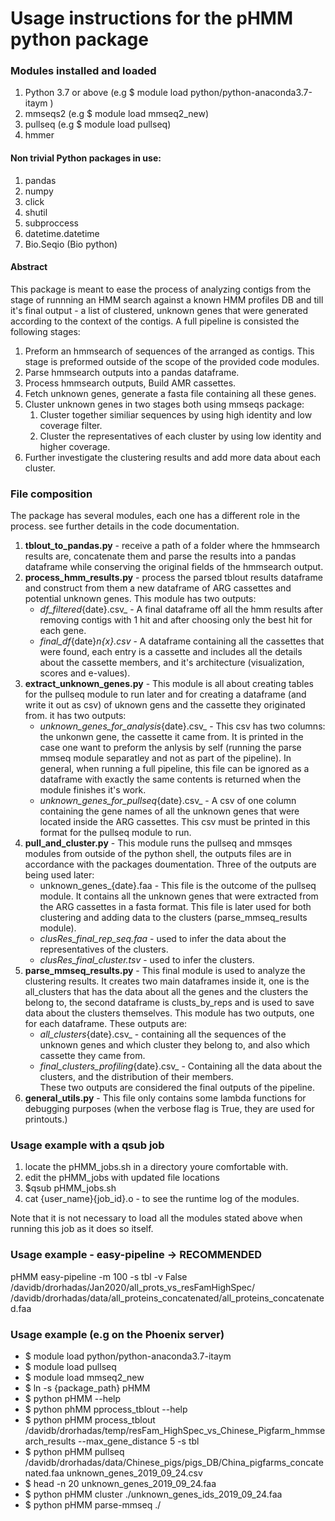 # Usage instructions for the pHMM python package

### Modules installed and loaded
1. Python 3.7 or above  (e.g $ module load python/python-anaconda3.7-itaym )   
2. mmseqs2 (e.g $ module load mmseq2_new)  
3. pullseq (e.g $ module load pullseq)   
4. hmmer  

#### Non trivial Python packages in use:
1. pandas  
2. numpy  
3. click  
4. shutil  
5. subproccess  
6. datetime.datetime  
7. Bio.Seqio (Bio python)  

#### Abstract
This package is meant to ease the process of analyzing contigs from the stage of runnning an HMM search against a 
known HMM profiles DB and till it's final output - a list of clustered, unknown genes that were generated according to
the context of the contigs.
A full pipeline is consisted the following stages:
1. Preform an hmmsearch of sequences of the arranged as contigs. This stage is preformed outside of the scope of the 
provided code modules.  
2. Parse hmmsearch outputs into a pandas dataframe.  
3. Process hmmsearch outputs, Build AMR cassettes.  
4. Fetch unknown genes, generate a fasta file containing all these genes.  
4. Cluster unknown genes in two stages both using mmseqs package:  
    1. Cluster together similiar sequences by using high identity and low coverage filter.  
    2. Cluster the representatives of each cluster by using low identity and higher coverage.  
5. Further investigate the clustering results and add more data about each cluster.  

### File composition
The package has several modules, each one has a different role in the process. see further details in the code documentation.  
1. **tblout_to_pandas.py** - receive a path of a folder where the hmmsearch results are, concatenate them and parse 
the results into a pandas dataframe while conserving the original fields of the hmmsearch output.  
2. **process_hmm_results.py** - process the parsed tblout results dataframe and construct from them a new dataframe 
of ARG cassettes and potential unknown genes. This module has two outputs:  
    * _df_filtered_{date}.csv_ - A final dataframe off all the hmm results after removing contigs with 1 hit and after 
    choosing only the best hit for each gene.  
    * _final_df_{date}_n{x}.csv_ - A dataframe containing all the cassettes that were found, each entry is a cassette and 
    includes all the details about the cassette members, and it's architecture (visualization, scores and e-values).  
3. **extract_unknown_genes.py** - This module is all about creating tables for the pullseq module to run later and 
for creating a dataframe (and write it out as csv) of uknown gens and the cassette they originated from. it has two
 outputs:  
    * _unknown_genes_for_analysis_{date}.csv_ - This csv has two columns: the unkonwn gene, the cassette it came from.
    It is printed in the case one want to preform the anlysis by self (running the parse mmseq module separatley and not as part of the pipeline).
    In general, when running a full pipeline, this file can be ignored as a dataframe with exactly the same contents is
    returned when the module finishes it's work.  
    * _unknown_genes_for_pullseq_{date}.csv_ - A csv of one column containing the gene names of all the unknown genes
    that were located inside the ARG cassettes. This csv must be printed in this format for the pullseq module to run.  
4. **pull_and_cluster.py** - This module runs the pullseq and mmsqes modules from outside of the python shell, the outputs
files are in accordance with the packages doumentation. Three of the outputs are being used later:  
    * unknown_genes_{date}.faa - This file is the outcome of the pullseq module. It contains all the unknown genes
     that were extracted from the ARG cassettes in a fasta format. This file is later used for both clustering and 
     adding data to the clusters (parse_mmseq_results module).  
    * _clusRes_final_rep_seq.faa_ - used to infer the data about the representatives of the clusters.  
    * _clusRes_final_cluster.tsv_ - used to infer the clusters.  
5. **parse_mmseq_results.py** - This final module is used to analyze the clustering results. It creates two main dataframes
inside it, one is the all_clusters that has the data about all the genes and the clusters the belong to, the 
second dataframe is clusts_by_reps and is used to save data about the clusters themselves.
This module has two outputs, one for each dataframe. These outputs are:     
    * _all_clusters_{date}.csv_ - containing all the sequences of the unknown genes and which cluster they belong to, 
    and also which cassette they came from.   
    * _final_clusters_profiling_{date}.csv_ - Containing all the data about the clusters, and the distribution 
    of their members.   
These two outputs are considered the final outputs of the pipeline.  
6. **general_utils.py** - This file only contains some lambda functions for debugging purposes (when the verbose flag is 
True, they are used for printouts.)  


### Usage example with a qsub job
1. locate the pHMM_jobs.sh in a directory youre comfortable with.  
2. edit the pHMM_jobs with updated file locations  
3. $qsub pHMM_jobs.sh  
4. cat {user_name}{job_id}.o - to see the runtime log of the modules.  

Note that it is not necessary to load all the modules stated above when running this job as it does so itself.  

### Usage example - easy-pipeline -> RECOMMENDED
pHMM easy-pipeline -m 100 -s tbl -v False /davidb/drorhadas/Jan2020/all_prots_vs_resFamHighSpec/ /davidb/drorhadas/data/all_proteins_concatenated/all_proteins_concatenated.faa  


### Usage example (e.g on the Phoenix server)
* $ module load python/python-anaconda3.7-itaym
* $ module load pullseq
* $ module load mmseq2_new
* $ ln -s {package_path} pHMM 
* $ python pHMM --help
* $ python phMM pprocess_tblout --help
* $ python pHMM process_tblout /davidb/drorhadas/temp/resFam_HighSpec_vs_Chinese_Pigfarm_hmmsearch_results --max_gene_distance 5 -s tbl
* $ python pHMM pullseq /davidb/drorhadas/data/Chinese_pigs/pigs_DB/China_pigfarms_concatenated.faa unknown_genes_2019_09_24.csv
* $ head -n 20 unknown_genes_2019_09_24.faa
* $ python pHMM cluster ./unknown_genes_ids_2019_09_24.faa
* $ python pHMM parse-mmseq ./



